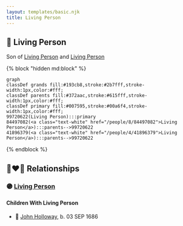 ```yaml
---
layout: templates/basic.njk
title: Living Person
---
```

## 🔵 Living Person

Son of [Living Person](/people/4/41896379) and [Living Person](/people/8/84497082)

{% block "hidden md:block" %}
```mermaid
graph
classDef grands fill:#193cb8,stroke:#2b7fff,stroke-width:1px,color:#fff;
classDef parents fill:#372aac,stroke:#615fff,stroke-width:1px,color:#fff;
classDef primary fill:#007595,stroke:#00a6f4,stroke-width:1px,color:#fff;
99720622(Living Person):::primary
84497082(<a class="text-white" href="/people/8/84497082">Living Person</a>):::parents-->99720622
41896379(<a class="text-white" href="/people/4/41896379">Living Person</a>):::parents-->99720622
```
{% endblock %}

## 👩‍❤️‍👨 Relationships

### 🟣 [Living Person](/people/5/50554084)

#### Children With Living Person
* 🔵 [John Holloway](/people/9/96991309), b. 03 SEP 1686